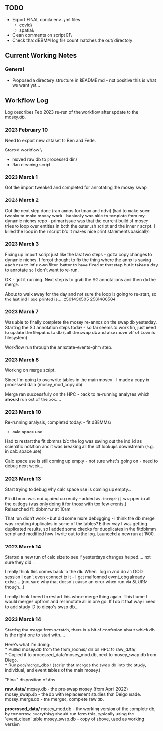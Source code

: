 ## TODO

-   Export FINAL conda env .yml files
    -   covid\
    -   spatial\
-   Clean comments on script 01\
-   Check that dBBMM log file count matches the out/ directory

## Current Working Notes



### General

-   Proposed a directory structure in README.md - not positive this is what we want yet...


## Workflow Log

Log describes Feb 2023 re-run of the workflow after update to the mosey.db.

### 2023 February 10

Need to export new dataset to Ben and Fede.

Started workflow:\
- moved raw db to processed dir.\
- Ran cleaning script

### 2023 March 1

Got the import tweaked and completed for annotating the mosey swap.

### 2023 March 2

Got the next step done (ran annos for tmax and ndvi) (had to make soem tweaks to make mosey work - basically was able to template from my dynamic niches repo - primar issue was that the current build of mosey tries to loop over entities in both the outer .sh script and the inner r script. I killed the loop in the r script b/c it makes nice print statements basically)

### 2023 March 3

Fixing up import script just like the last two steps - gotta copy changes to dynamic niches. I forgot thought to fix the thing where the anno is saving each csv to int's own filter. better to have fixed at that step but it takes a day to annotate so I don't want to re-run.

OK - got it running. Next step is to grab the SG annotations and then do the merge.

About to walk away for the day and not sure the loop is going to re-start, so the last ind I see printed is.... 2561430505 2561486584

### 2023 March 7

Was able to finally complete the mosey re-annos on the swap db yesterday. Starting the SG annotation steps today - so far seems to work fin, just need to update the filepaths to db (call the swap db and also move off of Loomis filesystem)

Workflow run through the annotate-events-ghm step.

### 2023 March 8

Working on merge script.

Since I'm going to overwrite tables in the main mosey - I made a copy in processed data (mosey_mod_copy.db)

Merge ran successfully on the HPC - back to re-running analyses which **should** run out of the box....

### 2023 March 10

Re-running analysis, completed today: - fit dBBMMs\
- calc space use

Had to restart the fit dbmms b/c the log was saving out the ind_id as scientific notation and it was breaking all the ctf lookups downstream (e.g. in calc space use)

Calc space use is still coming up empty - not sure what's going on - need to debug next week...

### 2023 March 13

Start trying to debug why calc space use is coming up empty...

Fit dbbmm was not upated correctly - added `as.integer()` wrapper to all the outlogs (was only doing it for those with too few events.)\
Relaunched fit_dbbmm.r at 10am

That run didn't work - but did some more debugging - i think the db merge was creating duplicates in some of the tables? Either way I was getting duplicated results, so I added some checks for duoplicates in the fitdbbmm script and modified how I write out to the log. Launcehd a new run at 1500.

### 2023 March 14

Started a new run of calc size to see if yesterdays changes helped.... not sure they did...

I really think this comes back to the db. When I log in and do an OOD session I can't even connect to it - I get malformed event_cbg already exists... (not sure why that doesn't cause an error when run via SLURM though...)

I really think I need to restart this whole merge thing again. This tiume I would mergee upfront and reannotate all in one go. If I do it that way i need to add study ID to diego's swap db...

### 2023 March 14

Starting the merge from scratch, there is a bit of confusion about which db is the right one to start with....

Here's what I'm doing:\
\* Pulled mosey.db from the from_loomis/ dir on HPC to raw_data/\
\* Copied it to processed_data/mosey_mod.db, next to mosey_swap.db from Diego.\
\* Run poc/merge_dbs.r (script that merges the swap db into the study, individual, and event tables of the main mosey.)

"Final" disposition of dbs...

**raw_data/**
mosey.db - the pre-swap mosey (from April 2022)
mosey_swap.db - the db with replacement studies that Deigo made.
mosey_merge.db - the merged, complete raw db.

**processed_data/**
mosey_mod.db - the working version of the complete db, by tomorrow, everything should run form this, typically using the 'event_clean' table
mosey_swap.db - copy of above, used as working version